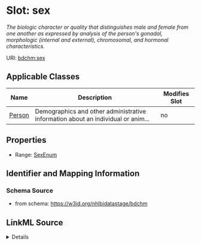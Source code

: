 # Slot: sex


_The biologic character or quality that distinguishes male and female from one another as expressed by analysis of the person's gonadal, morphologic (internal and external), chromosomal, and hormonal characteristics._



URI: [bdchm:sex](bdchm:sex)



<!-- no inheritance hierarchy -->




## Applicable Classes

| Name | Description | Modifies Slot |
| --- | --- | --- |
[Person](Person.md) | Demographics and other administrative information about an individual or anim... |  no  |







## Properties

* Range: [SexEnum](SexEnum.md)





## Identifier and Mapping Information







### Schema Source


* from schema: https://w3id.org/nhlbidatastage/bdchm




## LinkML Source

<details>
```yaml
name: sex
description: The biologic character or quality that distinguishes male and female
  from one another as expressed by analysis of the person's gonadal, morphologic (internal
  and external), chromosomal, and hormonal characteristics.
from_schema: https://w3id.org/nhlbidatastage/bdchm
rank: 1000
alias: sex
owner: Person
domain_of:
- Person
range: SexEnum

```
</details>